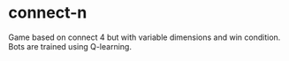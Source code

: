 # connect-n

 Game based on connect 4 but with variable dimensions and win condition. Bots are trained using Q-learning.